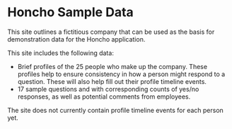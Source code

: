 # Honcho Sample Data

This site outlines a fictitious company that can be used as the basis for demonstration data for the Honcho application.

This site includes the following data:
* Brief profiles of the 25 people who make up the company. These profiles help to ensure consistency in how a person might respond to a question. These will also help fill out their profile timeline events.
* 17 sample questions and with corresponding counts of yes/no responses, as well as potential comments from employees.

The site does not currently contain profile timeline events for each person yet.